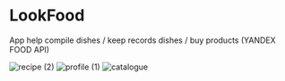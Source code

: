 # LookFood
App help compile dishes /  keep records dishes / buy products (YANDEX FOOD API)

![recipe (2)](https://user-images.githubusercontent.com/89924929/131700904-54866f60-a2bf-4c7a-9582-eb044e98cc4f.png)
![profile (1)](https://user-images.githubusercontent.com/89924929/131700970-c22c0684-0856-4f21-b04a-5476676e209f.png)
![catalogue](https://user-images.githubusercontent.com/89924929/131700976-7883aafd-7b23-49fc-aab6-1ff47c1a52dc.png)
